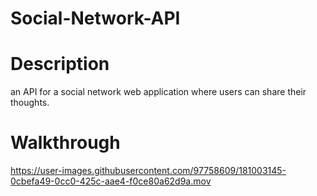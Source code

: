 # Social-Network-API
# Description
an API for a social network web application where users can share their thoughts.
# Walkthrough


https://user-images.githubusercontent.com/97758609/181003145-0cbefa49-0cc0-425c-aae4-f0ce80a62d9a.mov

